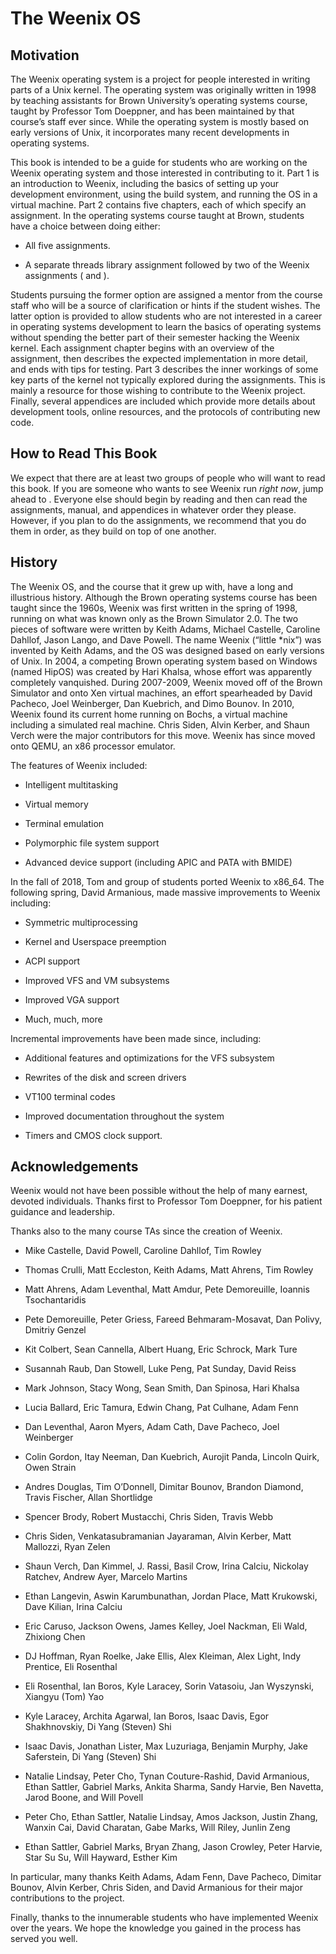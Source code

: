 The Weenix OS
=============

Motivation
----------

The Weenix operating system is a project for people interested in
writing parts of a Unix kernel. The operating system was originally
written in 1998 by teaching assistants for Brown University’s operating
systems course, taught by Professor Tom Doeppner, and has been
maintained by that course’s staff ever since. While the operating system
is mostly based on early versions of Unix, it incorporates many recent
developments in operating systems.

This book is intended to be a guide for students who are working on the
Weenix operating system and those interested in contributing to it. Part
1 is an introduction to Weenix, including the basics of setting up your
development environment, using the build system, and running the OS in a
virtual machine. Part 2 contains five chapters, each of which specify an
assignment. In the operating systems course taught at Brown, students
have a choice between doing either:

-   All five assignments.

-   A separate threads library assignment followed by two of the Weenix
    assignments ( and ).

Students pursuing the former option are assigned a mentor from the
course staff who will be a source of clarification or hints if the
student wishes. The latter option is provided to allow students who are
not interested in a career in operating systems development to learn the
basics of operating systems without spending the better part of their
semester hacking the Weenix kernel. Each assignment chapter begins with
an overview of the assignment, then describes the expected
implementation in more detail, and ends with tips for testing. Part 3
describes the inner workings of some key parts of the kernel not
typically explored during the assignments. This is mainly a resource for
those wishing to contribute to the Weenix project. Finally, several
appendices are included which provide more details about development
tools, online resources, and the protocols of contributing new code.

How to Read This Book
---------------------

We expect that there are at least two groups of people who will want to
read this book. If you are someone who wants to see Weenix run *right
now*, jump ahead to . Everyone else should begin by reading and then can
read the assignments, manual, and appendices in whatever order they
please. However, if you plan to do the assignments, we recommend that
you do them in order, as they build on top of one another.

History
-------

The Weenix OS, and the course that it grew up with, have a long and
illustrious history. Although the Brown operating systems course has
been taught since the 1960s, Weenix was first written in the spring of
1998, running on what was known only as the Brown Simulator 2.0. The two
pieces of software were written by Keith Adams, Michael Castelle,
Caroline Dahllof, Jason Lango, and Dave Powell. The name Weenix (“little
\*nix”) was invented by Keith Adams, and the OS was designed based on
early versions of Unix. In 2004, a competing Brown operating system
based on Windows (named HipOS) was created by Hari Khalsa, whose effort
was apparently completely vanquished. During 2007-2009, Weenix moved off
of the Brown Simulator and onto Xen virtual machines, an effort
spearheaded by David Pacheco, Joel Weinberger, Dan Kuebrich, and Dimo
Bounov. In 2010, Weenix found its current home running on Bochs, a
virtual machine including a simulated real machine. Chris Siden, Alvin
Kerber, and Shaun Verch were the major contributors for this move.
Weenix has since moved onto QEMU, an x86 processor emulator.

The features of Weenix included:

-   Intelligent multitasking

-   Virtual memory

-   Terminal emulation

-   Polymorphic file system support

-   Advanced device support (including APIC and PATA with BMIDE)

In the fall of 2018, Tom and group of students ported Weenix to x86_64. The following spring, David Armanious, made massive improvements to Weenix including:

-   Symmetric multiprocessing

-   Kernel and Userspace preemption

-   ACPI support

-   Improved VFS and VM subsystems

-   Improved VGA support

-   Much, much, more 
 
Incremental improvements have been made since, including:

-   Additional features and optimizations for the VFS subsystem

-   Rewrites of the disk and screen drivers

-   VT100 terminal codes

-   Improved documentation throughout the system

-   Timers and CMOS clock support.

Acknowledgements
----------------

Weenix would not have been possible without the help of many earnest,
devoted individuals. Thanks first to Professor Tom Doeppner, for his
patient guidance and leadership.

Thanks also to the many course TAs since the creation of Weenix.

-   Mike Castelle, David Powell, Caroline Dahllof, Tim Rowley

-   Thomas Crulli, Matt Eccleston, Keith Adams, Matt Ahrens, Tim Rowley

-   Matt Ahrens, Adam Leventhal, Matt Amdur, Pete Demoreuille, Ioannis
    Tsochantaridis

-   Pete Demoreuille, Peter Griess, Fareed Behmaram-Mosavat, Dan Polivy,
    Dmitriy Genzel

-   Kit Colbert, Sean Cannella, Albert Huang, Eric Schrock, Mark Ture

-   Susannah Raub, Dan Stowell, Luke Peng, Pat Sunday, David Reiss

-   Mark Johnson, Stacy Wong, Sean Smith, Dan Spinosa, Hari Khalsa

-   Lucia Ballard, Eric Tamura, Edwin Chang, Pat Culhane, Adam Fenn

-   Dan Leventhal, Aaron Myers, Adam Cath, Dave Pacheco, Joel Weinberger

-   Colin Gordon, Itay Neeman, Dan Kuebrich, Aurojit Panda, Lincoln
    Quirk, Owen Strain

-   Andres Douglas, Tim O’Donnell, Dimitar Bounov, Brandon Diamond,
    Travis Fischer, Allan Shortlidge

-   Spencer Brody, Robert Mustacchi, Chris Siden, Travis Webb

-   Chris Siden, Venkatasubramanian Jayaraman, Alvin Kerber, Matt
    Mallozzi, Ryan Zelen

-   Shaun Verch, Dan Kimmel, J. Rassi, Basil Crow, Irina Calciu,
    Nickolay Ratchev, Andrew Ayer, Marcelo Martins

-   Ethan Langevin, Aswin Karumbunathan, Jordan Place, Matt Krukowski,
    Dave Kilian, Irina Calciu

-   Eric Caruso, Jackson Owens, James Kelley, Joel Nackman, Eli Wald,
    Zhixiong Chen

-   DJ Hoffman, Ryan Roelke, Jake Ellis, Alex Kleiman, Alex Light, Indy
    Prentice, Eli Rosenthal

-   Eli Rosenthal, Ian Boros, Kyle Laracey, Sorin Vatasoiu, Jan
    Wyszynski, Xiangyu (Tom) Yao

-   Kyle Laracey, Archita Agarwal, Ian Boros, Isaac Davis, Egor
    Shakhnovskiy, Di Yang (Steven) Shi

-   Isaac Davis, Jonathan Lister, Max Luzuriaga, Benjamin Murphy, Jake
    Saferstein, Di Yang (Steven) Shi

-   Natalie Lindsay, Peter Cho, Tynan Couture-Rashid, David Armanious,
    Ethan Sattler, Gabriel Marks, Ankita Sharma, Sandy Harvie, Ben
    Navetta, Jarod Boone, and Will Povell

-   Peter Cho, Ethan Sattler, Natalie Lindsay, Amos Jackson, Justin Zhang, Wanxin Cai, David Charatan, Gabe Marks, Will Riley, Junlin Zeng

-   Ethan Sattler, Gabriel Marks, Bryan Zhang, Jason Crowley, Peter Harvie, Star Su Su, Will Hayward, Esther Kim

In particular, many thanks Keith Adams, Adam Fenn, Dave Pacheco,
Dimitar Bounov, Alvin Kerber, Chris Siden, and David Armanious for their major
contributions to the project.

Finally, thanks to the innumerable students who have implemented Weenix
over the years. We hope the knowledge you gained in the process has
served you well.

